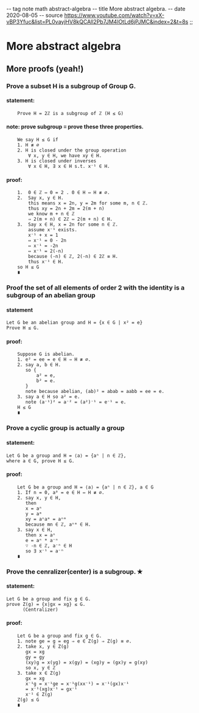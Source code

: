 -- tag note math abstract-algebra
-- title More abstract algebra.
-- date 2020-08-05
-- source https://www.youtube.com/watch?v=xX-vBP3Yfuc&list=PL0vayjHV8kQCAll2Pb7JM4IOtLd6jPJMC&index=2&t=8s
;;
# More abstract algebra

## More proofs (yeah!)

### Prove a subset H is a subgroup of Group G.

#### statement:
```
    Prove H = 2ℤ is a subgroup of ℤ (H ≤ G)
```

#### note: prove subgroup ≡ prove these three properties.
```
    We say H ≤ G if
    1. H ≢ ∅
    2. H is closed under the group operation
        ∀ x, y ∈ H, we have xy ∈ H.
    3. H is closed under inverses
        ∀ x ∈ H, ∃ x ∈ H s.t. x⁻¹ ∈ H.
```

#### proof:
```
    1.  0 ∈ ℤ ⇔ 0 = 2 . 0 ∈ H ⇔ H ≢ ∅.
    2.  Say x, y ∈ H.
        this means x = 2n, y = 2m for some m, n ∈ ℤ.
        thus xy = 2n + 2m = 2(m + n)
        we know m + n ∈ ℤ
        ⇒ 2(m + n) ∈ 2ℤ ⇔ 2(m + n) ∈ H.
    3.  Say x ∈ H, x = 2n for some n ∈ ℤ.
        assume x⁻¹ exists.
        x⁻¹ + x = 1
        ⇔ x⁻¹ = 0 - 2n
        ⇔ x⁻¹ = -2n
        ⇔ x⁻¹ = 2(-n)
        because (-n) ∈ ℤ, 2(-n) ∈ 2ℤ ≡ H.
        thus x⁻¹ ∈ H.
    so H ≤ G
    ∎
```

### Proof the set of all elements of order 2 with the identity is a subgroup of an abelian group

#### statement
```
Let G be an abelian group and H = {x ∈ G | x² = e}
Prove H ≤ G.
```

#### proof:
```
    Suppose G is abelian.
    1. e² = ee = e ∈ H ⇒ H ≢ ∅.
    2. say a, b ∈ H.
       so {
           a² = e,
           b² = e.
       }
       note because abelian, (ab)² = abab = aabb = ee = e.
    3. say a ∈ H so a² = e.
       note (a⁻¹)² = a⁻² = (a²)⁻¹ = e⁻¹ = e.
    H ≤ G
    ∎
```

### Prove a cyclic group is actually a group

#### statement:
```
Let G be a group and H = ⟨a⟩ = {aⁿ | n ∈ ℤ},
where a ∈ G, prove H ≤ G.
```

#### proof:
```
    Let G be a group and H = ⟨a⟩ = {aⁿ | n ∈ ℤ}, a ∈ G
    1. If n = 0, a⁰ = e ∈ H ⇔ H ≢ ∅.
    2. say x, y ∈ H,
       then
       x = aⁿ
       y = aᵐ
       xy = aⁿaᵐ = aⁿᵐ
       because mn ∈ ℤ, aⁿᵐ ∈ H.
    3. say x ∈ H,
       then x = aⁿ
       e = aⁿ * a⁻ⁿ
       ∵ -n ∈ ℤ, a⁻ⁿ ∈ H
       so ∃ x⁻¹ = a⁻ⁿ
    ∎
```

### Prove the cenralizer(center) is a subgroup. ✭

#### statement:
```
Let G be a group and fix g ∈ G.
prove Z(g) = {x|gx = xg} ≤ G.
      (Centralizer)
```

#### proof:
```
    Let G be a group and fix g ∈ G.
    1. note ge = g = eg ⇒ e ∈ Z(g) ⇒ Z(g) ≡ ∅.
    2. take x, y ∈ Z(g)
       gx = xg
       gy = gy
       (xy)g = x(yg) = x(gy) = (xg)y = (gx)y = g(xy)
       so x, y ∈ ℤ
    3. take x ∈ Z(g)
       gx = xg
       x⁻¹g = x⁻¹ge = x⁻¹g(xx⁻¹) = x⁻¹(gx)x⁻¹
       = x⁻¹(xg)x⁻¹ = gx⁻¹
       x⁻¹ ∈ Z(g)
    Z(g) ≤ G
    ∎
```
